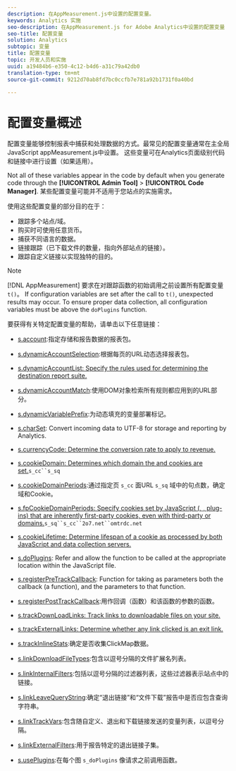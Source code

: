 ```yaml
---
description: 在AppMeasurement.js中设置的配置变量。
keywords: Analytics 实施
seo-description: 在AppMeasurement.js for Adobe Analytics中设置的配置变量
seo-title: 配置变量
solution: Analytics
subtopic: 变量
title: 配置变量
topic: 开发人员和实施
uuid: a19484b6-e350-4c12-b4d6-a31c79a42db0
translation-type: tm+mt
source-git-commit: 9212d70ab8fd7bc0ccfb7e781a92b1731f0a40bd

---
```



# 配置变量概述

配置变量能够控制报表中捕获和处理数据的方式。最常见的配置变量通常在主全局JavaScript appMeasurement.js中设置。 这些变量可在Analytics页面级别代码和链接中进行设置（如果适用）。

Not all of these variables appear in the code by default when you generate code through the **[!UICONTROL Admin Tool]** &gt; **[!UICONTROL Code Manager]**. 某些配置变量可能并不适用于您站点的实施需求。

使用这些配置变量的部分目的在于：

* 跟踪多个站点/域。
* 购买时可使用任意货币。
* 捕获不同语言的数据。
* 链接跟踪（已下载文件的数量，指向外部站点的链接）。
* 跟踪自定义链接以实现独特的目的。

>[!NOTE]
>
>[!DNL AppMeasurement] 要求在对跟踪函数的初始调用之前设置所有配置变量 `t()`。 If configuration variables are set after the call to `t()`, unexpected results may occur. To ensure proper data collection, all configuration variables must be above the `doPlugins` function.

要获得有关特定配置变量的帮助，请单击以下任意链接：

* [s.account](https://docs.adobe.com/content/help/en/analytics/implementation/javascript-implementation/variables-analytics-reporting/config-var/s-account.html):指定存储和报告数据的报表包。

* [s.dynamicAccountSelection](https://docs.adobe.com/content/help/en/analytics/implementation/javascript-implementation/variables-analytics-reporting/config-var/s-account.html):根据每页的URL动态选择报表包。

* [s.dynamicAccountList: Specify the rules used for determining the destination report suite.](https://docs.adobe.com/content/help/en/analytics/implementation/javascript-implementation/variables-analytics-reporting/config-var/s-account.html)

* [s.dynamicAccountMatch](https://docs.adobe.com/content/help/en/analytics/implementation/javascript-implementation/variables-analytics-reporting/config-var/s-account.html):使用DOM对象检索所有规则都应用到的URL部分。

* [s.dynamicVariablePrefix](https://docs.adobe.com/content/help/en/analytics/implementation/javascript-implementation/variables-analytics-reporting/config-var/s-account.html):为动态填充的变量部署标记。

* [s.charSet](https://docs.adobe.com/content/help/en/analytics/implementation/javascript-implementation/variables-analytics-reporting/config-var/s-account.html): Convert incoming data to UTF-8 for storage and reporting by Analytics.

* [s.currencyCode: Determine the conversion rate to apply to revenue.](https://docs.adobe.com/content/help/en/analytics/implementation/javascript-implementation/variables-analytics-reporting/config-var/s-account.html)

* [s.cookieDomain: Determines which domain the  and  cookies are set.](https://docs.adobe.com/content/help/en/analytics/implementation/javascript-implementation/variables-analytics-reporting/config-var/s-account.html)`s_cc``s_sq`

* [s.cookieDomainPeriods](https://docs.adobe.com/content/help/en/analytics/implementation/javascript-implementation/variables-analytics-reporting/config-var/s-account.html):通过指定页 `s_cc` 面URL `s_sq` 域中的句点数，确定域和Cookie。

* [s.fpCookieDomainPeriods: Specify cookies set by JavaScript (, , plug-ins) that are inherently first-party cookies, even with third-party  or  domains.](https://docs.adobe.com/content/help/en/analytics/implementation/javascript-implementation/variables-analytics-reporting/config-var/s-account.html)`s_sq``s_cc``2o7.net``omtrdc.net`

* [s.cookieLifetime: Determine lifespan of a cookie as processed by both JavaScript and data collection servers.](https://docs.adobe.com/content/help/en/analytics/implementation/javascript-implementation/variables-analytics-reporting/config-var/s-account.html)

* [s.doPlugins](https://docs.adobe.com/content/help/en/analytics/implementation/javascript-implementation/variables-analytics-reporting/config-var/s-account.html): Refer and allow the function to be called at the appropriate location within the JavaScript file.

* [s.registerPreTrackCallback](https://docs.adobe.com/content/help/en/analytics/implementation/javascript-implementation/variables-analytics-reporting/config-var/s-account.html): Function for taking as parameters both the callback (a function), and the parameters to that function.

* [s.registerPostTrackCallback](https://docs.adobe.com/content/help/en/analytics/implementation/javascript-implementation/variables-analytics-reporting/config-var/s-account.html):用作回调（函数）和该函数的参数的函数。

* [s.trackDownLoadLinks: Track links to downloadable files on your site.](https://docs.adobe.com/content/help/en/analytics/implementation/javascript-implementation/variables-analytics-reporting/config-var/s-account.html)

* [s.trackExternalLinks: Determine whether any link clicked is an exit link.](https://docs.adobe.com/content/help/en/analytics/implementation/javascript-implementation/variables-analytics-reporting/config-var/s-account.html)

* [s.trackInlineStats](https://docs.adobe.com/content/help/en/analytics/implementation/javascript-implementation/variables-analytics-reporting/config-var/s-account.html):确定是否收集ClickMap数据。

* [s.linkDownloadFileTypes](https://docs.adobe.com/content/help/en/analytics/implementation/javascript-implementation/variables-analytics-reporting/config-var/s-account.html):包含以逗号分隔的文件扩展名列表。

* [s.linkInternalFilters](https://docs.adobe.com/content/help/en/analytics/implementation/javascript-implementation/variables-analytics-reporting/config-var/s-account.html):包括以逗号分隔的过滤器列表，这些过滤器表示站点中的链接。

* [s.linkLeaveQueryString](https://docs.adobe.com/content/help/en/analytics/implementation/javascript-implementation/variables-analytics-reporting/config-var/s-account.html):确定“退出链接”和“文件下载”报告中是否应包含查询字符串。

* [s.linkTrackVars](https://docs.adobe.com/content/help/en/analytics/implementation/javascript-implementation/variables-analytics-reporting/config-var/s-account.html):包含随自定义、退出和下载链接发送的变量列表，以逗号分隔。

* [s.linkExternalFilters](https://docs.adobe.com/content/help/en/analytics/implementation/javascript-implementation/variables-analytics-reporting/config-var/s-account.html):用于报告特定的退出链接子集。

* [s.usePlugins](https://docs.adobe.com/content/help/en/analytics/implementation/javascript-implementation/variables-analytics-reporting/config-var/s-account.html):在每个图 `s_doPlugins` 像请求之前调用函数。

